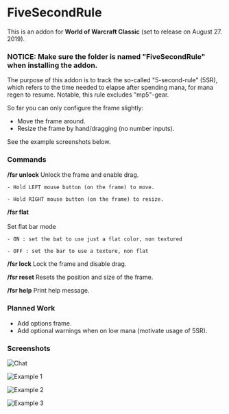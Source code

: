 # FiveSecondRule

This is an addon for **World of Warcraft Classic** (set to release on August 27. 2019).

### NOTICE: Make sure the folder is named "FiveSecondRule" when installing the addon.

The purpose of this addon is to track the so-called "5-second-rule" (5SR), which refers to the time needed to elapse after spending mana, for mana regen to resume. Notable, this rule excludes "mp5"-gear. 

So far you can only configure the frame slightly:

* Move the frame around.
* Resize the frame by hand/dragging (no number inputs).

See the example screenshots below.

### Commands

  **/fsr unlock**   Unlock the frame and enable drag.

    - Hold LEFT mouse button (on the frame) to move.

    - Hold RIGHT mouse button (on the frame) to resize.

  **/fsr flat <OPTION>**   Set flat bar mode

    - ON : set the bat to use just a flat color, non textured

    - OFF : set the bar to use a texture, non flat
                         
  **/fsr lock**     Lock the frame and disable drag.

  **/fsr reset**    Resets the position and size of the frame.

  **/fsr help**     Print help message.

### Planned Work

- Add options frame.
- Add optional warnings when on low mana (motivate usage of 5SR).

### Screenshots

![Chat](https://i.imgur.com/1Rg8Hcm.jpg)

![Example 1](https://i.imgur.com/8gIcIBz.jpg)

![Example 2](https://i.imgur.com/it2kyVv.jpg)

![Example 3](https://i.imgur.com/jm0ULKH.jpg)
